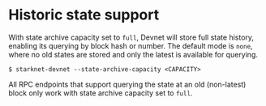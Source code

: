# Historic state support

With state archive capacity set to `full`, Devnet will store full state history, enabling its querying by block hash or number. The default mode is `none`, where no old states are stored and only the latest is available for querying.

```
$ starknet-devnet --state-archive-capacity <CAPACITY>
```

All RPC endpoints that support querying the state at an old (non-latest) block only work with state archive capacity set to `full`.

